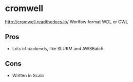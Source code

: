 # cromwell

http://cromwell.readthedocs.io/
Worlfow format WDL or CWL

## Pros

* Lots of backends, like SLURM and AWSBatch

## Cons

* Written in Scala
